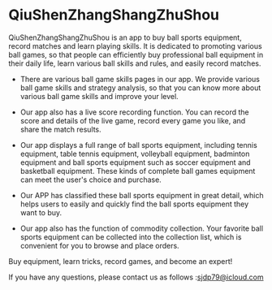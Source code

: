 # QiuShenZhangShangZhuShou

QiuShenZhangShangZhuShou is an app to buy ball sports equipment, record matches and learn playing skills. It is dedicated to promoting various ball games, so that people can efficiently buy professional ball equipment in their daily life, learn various ball skills and rules, and easily record matches.

- There are various ball game skills pages in our app. We provide various ball game skills and strategy analysis, so that you can know more about various ball game skills and improve your level.

- Our app also has a live score recording function. You can record the score and details of the live game, record every game you like, and share the match results.

- Our app displays a full range of ball sports equipment, including tennis equipment, table tennis equipment, volleyball equipment, badminton equipment and ball sports equipment such as soccer equipment and basketball equipment. These kinds of complete ball games equipment can meet the user's choice and purchase.

- Our APP has classified these ball sports equipment in great detail, which helps users to easily and quickly find the ball sports equipment they want to buy.

- Our app also has the function of commodity collection. Your favorite ball sports equipment can be collected into the collection list, which is convenient for you to browse and place orders.

Buy equipment, learn tricks, record games, and become an expert!

If you have any questions, please contact us as follows :sjdp79@icloud.com
